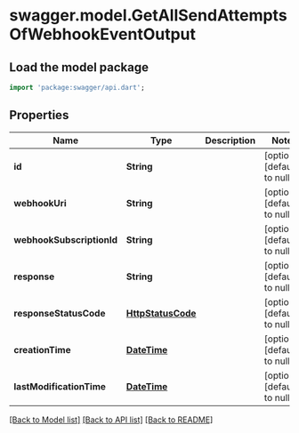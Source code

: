 # swagger.model.GetAllSendAttemptsOfWebhookEventOutput

## Load the model package
```dart
import 'package:swagger/api.dart';
```

## Properties
Name | Type | Description | Notes
------------ | ------------- | ------------- | -------------
**id** | **String** |  | [optional] [default to null]
**webhookUri** | **String** |  | [optional] [default to null]
**webhookSubscriptionId** | **String** |  | [optional] [default to null]
**response** | **String** |  | [optional] [default to null]
**responseStatusCode** | [**HttpStatusCode**](HttpStatusCode.md) |  | [optional] [default to null]
**creationTime** | [**DateTime**](DateTime.md) |  | [optional] [default to null]
**lastModificationTime** | [**DateTime**](DateTime.md) |  | [optional] [default to null]

[[Back to Model list]](../README.md#documentation-for-models) [[Back to API list]](../README.md#documentation-for-api-endpoints) [[Back to README]](../README.md)


